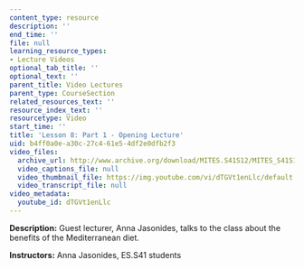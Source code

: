 ```yaml
---
content_type: resource
description: ''
end_time: ''
file: null
learning_resource_types:
- Lecture Videos
optional_tab_title: ''
optional_text: ''
parent_title: Video Lectures
parent_type: CourseSection
related_resources_text: ''
resource_index_text: ''
resourcetype: Video
start_time: ''
title: 'Lesson 8: Part 1 - Opening Lecture'
uid: b4ff0a0e-a30c-27c4-61e5-4df2e0dfb2f3
video_files:
  archive_url: http://www.archive.org/download/MITES.S41S12/MITES_S41S12_Lesson8_Part1_300k.mp4
  video_captions_file: null
  video_thumbnail_file: https://img.youtube.com/vi/dTGVt1enLlc/default.jpg
  video_transcript_file: null
video_metadata:
  youtube_id: dTGVt1enLlc
---
```


**Description:** Guest lecturer, Anna Jasonides, talks to the class about the benefits of the Mediterranean diet.

**Instructors:** Anna Jasonides, ES.S41 students
